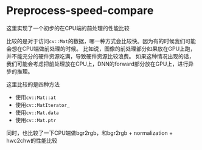 Preprocess-speed-compare
===
这里实现了一个初步的在CPU端的前处理的性能比较

比较的是对于访问``cv::Mat``的数据，哪一种方式会比较快。因为有的时候我们可能会想在CPU端做前处理的时候。
比如说，图像的前处理部分如果放在GPU上跑，并不能充分的硬件资源吃满，导致硬件资源比较浪费。
如果这种情况出现的话，我们可能会考虑把前处理放在CPU上，DNN的forward部分放在GPU上，进行异步的推理。

这里比较的是四种方法
- 使用``cv::Mat::at``
- 使用``cv::MatIterator_``
- 使用``cv::Mat.data``
- 使用``cv::Mat.ptr``

同时，也比较了一下CPU端做bgr2rgb，和bgr2rgb + normalization + hwc2chw的性能比较


